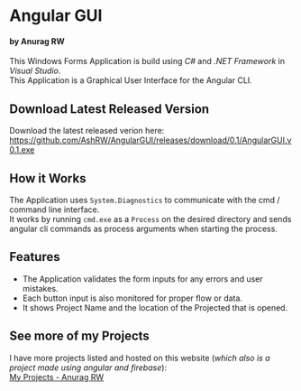 # Angular GUI
#### by Anurag RW

This Windows Forms Application is build using _C#_ and _.NET Framework_ in _Visual Studio_.\
This Application is a Graphical User Interface for the Angular CLI.

## Download Latest Released Version
Download the latest released verion here:
https://github.com/AshRW/AngularGUI/releases/download/0.1/AngularGUI.v0.1.exe

## How it Works

The Application uses `System.Diagnostics` to communicate with the cmd / command line interface.\
It works by running `cmd.exe` as a `Process` on the desired directory and sends angular cli commands as process arguments when starting the process.

## Features

* The Application validates the form inputs for any errors and user mistakes.
* Each button input is also monitored for proper flow or data.
* It shows Project Name and the location of the Projected that is opened.

## See more of my Projects
I have more projects listed and hosted on this website (_which also is a project made using angular and firebase_):\
[My Projects - Anurag RW](https://hosted-project-list.web.app/)
